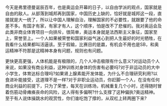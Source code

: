 今天是弗里德曼诞辰百年，也是奥运会开幕的日子，以自由学派的观点，国家就是自由的敌人。从部落到城邦再到国家，中国历史上缺的，恰好就是城邦这一段，直接就是大一统了，所以让中国人理解自治，理解国家的不必要性，就跟要了他的命差不多。有国才有家，有家才有人，这个顺序，怕是改不了悲催的。 ​​​​我对奥运会及此类非商业体育项目一向排斥，很简单，奥运本身就是法西斯主义象征，国家至上，荣誉至上。一个人如果被荣誉和国家利益气迷心到把人生最好的时光牺牲，在我看什么结果都叫活逼该。至于假输，比赛目的是嬴，有机会不用也是SB，和奥运精神不符那是这精神本身有问题，规则也有问题。

更快更高更强，人体机能是有极限的，几个人冲击极限有什么意义?对运动员个人来说，如果没有商业利益，这种训练对身体的伤害有必要吗?对于非运动员的大中小学生，体育达标合理吗?如果肾上腺素能开发体能，为什么不合理研究利用?以食进补能接受，这道理不是一样?对于非职业运动员，你赶脚一个人，在没有任何商业利益的前提下，只为了荣誉，每天在训练场，机械重复几个小时，还得随时冒着伤筋动骨瘫痪丧命的风险，这人得有多偏啊?什么支撑了这种偏执?奥运精神。至于有人说体操跳水的观赏性，你们谁吃饱了撑的，从双杠上转两圈下来?

